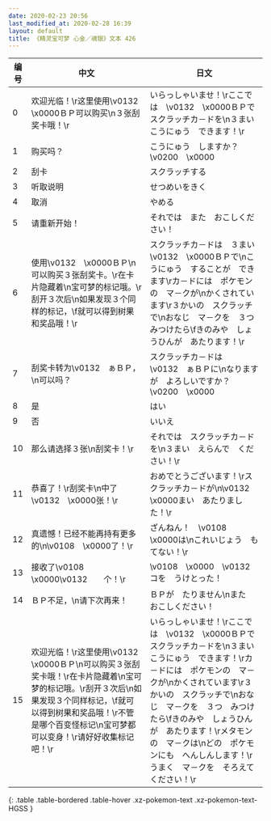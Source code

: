 ```yaml
---
date: 2020-02-23 20:56
last_modified_at: 2020-02-28 16:39
layout: default
title: 《精灵宝可梦 心金／魂银》文本 426
---
```

| 编号 | 中文 | 日文 |
| ---- | ---- | ---- |
| 0 | 欢迎光临！\r这里使用\v0132　\x0000ＢＰ可以购买\n３张刮奖卡哦！\r | いらっしゃいませ！\rここでは　\v0132　\x0000ＢＰで　スクラッチカ－ドを\n３まい　こうにゅう　できます！\r |
| 1 | 购买吗？ | こうにゅう　しますか？\v0200　\x0000 |
| 2 | 刮卡 | スクラッチする |
| 3 | 听取说明 | せつめいをきく |
| 4 | 取消 | やめる |
| 5 | 请重新开始！ | それでは　また　おこしください！ |
| 6 | 使用\v0132　\x0000ＢＰ\n可以购买３张刮奖卡。\r在卡片隐藏着\n宝可梦的标记哦。\r刮开３次后\n如果发现３个同样的标记，\f就可以得到树果和奖品哦！\r | スクラッチカ－ドは　３まい　\v0132　\x0000ＢＰで\nこうにゅう　することが　できます\rカ－ドには　ポケモンの　マ－クが\nかくされています\r３かいの　スクラッチで\nおなじ　マ－クを　３つ　みつけたら\fきのみや　しょうひんが　あたります！\r |
| 7 | 刮奖卡转为\v0132　ぁＢＰ，\n可以吗？ | スクラッチカ－ドは　\v0132　ぁＢＰに\nなりますが　よろしいですか？\v0200　\x0000 |
| 8 | 是 | はい |
| 9 | 否 | いいえ |
| 10 | 那么请选择３张\n刮奖卡！\r | それでは　スクラッチカ－ドを\n３まい　えらんで　ください！\r |
| 11 | 恭喜了！\r刮奖卡\n中了\v0132　\x0000张！\r | おめでとうございます！\rスクラッチカ－ドが\n\v0132　\x0000まい　あたりました！\r |
| 12 | 真遗憾！已经不能再持有更多的\n\v0108　\x0000了！\r | ざんねん！　\v0108　\x0000は\nこれいじょう　もてない！\r |
| 13 | 接收了\v0108　\x0000\v0132　　个！\r | \v0108　\x0000　\v0132　　コを　うけとった！ |
| 14 | ＢＰ不足，\n请下次再来！ | ＢＰが　たりません\nまた　おこしください！ |
| 15 | 欢迎光临！\r这里使用\v0132　\x0000ＢＰ\n可以购买３张刮奖卡哦！\r在卡片隐藏着\n宝可梦的标记哦。\r刮开３次后\n如果发现３个同样标记，\f就可以得到树果和奖品哦！\r不管是哪个百变怪标记\n宝可梦都可以变身！\r请好好收集标记吧！\r | いらっしゃいませ！\rここでは　\v0132　\x0000ＢＰで　スクラッチカ－ドを\n３まい　こうにゅう　できます！\rカ－ドには　ポケモンの　マ－クが\nかくされています\r３かいの　スクラッチで\nおなじ　マ－クを　３つ　みつけたら\fきのみや　しょうひんが　あたります！\rメタモンの　マ－クは\nどの　ポケモンにも　へんしんします！\rうまく　マ－クを　そろえてください！\r |
{: .table .table-bordered .table-hover .xz-pokemon-text .xz-pokemon-text-HGSS }